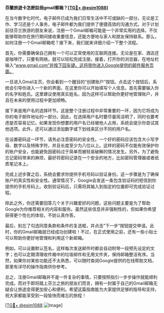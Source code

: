 **芬蘭旅遊卡怎麽註冊gmail郵箱？[[TG💪+ @esim1088](https://t.me/s/esim1088)]**

在当今数字化时代，电子邮件已成为我们日常生活中不可或缺的一部分。无论是工作、学习还是个人事务，电子邮件都为我们提供了便捷高效的沟通方式。对于计划前往芬兰旅游的朋友来说，注册一个Gmail邮箱可能是一个非常实用的选择。不仅能够帮助你在旅行期间接收重要信息，还能方便地与家人和朋友保持联系。那么，如何注册一个Gmail邮箱呢？接下来，我们就来详细介绍一下整个流程。

首先，你需要确保自己拥有一个可以正常使用的互联网连接。无论是在家、酒店还是咖啡厅，只要有网络，就可以轻松完成注册。接着，打开你的浏览器，在地址栏输入“www.gmail.com”并按下回车键。这将带你进入Google提供的邮件服务页面。

一旦进入Gmail主页，你会看到一个醒目的“创建账户”按钮。点击这个按钮后，系统会引导你进入一个新的界面，在这里你可以开始填写个人信息。首先需要输入你的名字和姓氏。这里建议使用真实姓名，因为这样可以帮助你更好地管理账户，并且在未来的使用过程中更加顺畅。

接下来是用户名的选择环节。这是整个注册过程中非常重要的一环，因为它将成为你的电子邮件地址的一部分。因此，在选择用户名时要尽量简洁明了，同时也要考虑是否容易记忆。如果发现你想要的用户名已经被他人占用，系统会提示你尝试其他选项。此外，还可以通过添加数字或下划线来区分不同的用户名。

在设置密码这一环节，请务必注意密码的安全性。一个好的密码应该包含大小写字母、数字以及特殊字符，并且长度至少为八位以上。这样的密码不仅能有效保护你的账户安全，也能避免因密码过于简单而被轻易破解的情况发生。另外，为了避免忘记密码带来的麻烦，最好将密码记录在一个安全的地方，比如密码管理器或者纸质笔记本上。

完成上述步骤之后，系统会要求你提供手机号码以验证身份。这一步骤是为了确保账户的真实性和安全性。通常情况下，Google会发送一条包含验证码的短信到你提供的手机号码上。收到验证码后，只需将其输入到指定的位置即可完成验证过程。

除此之外，你还需要回答几个关于兴趣爱好的问题，这些问题主要是为了帮助Google为你推荐相关的内容和服务。虽然这些信息并非强制性的，但如果你希望获得更个性化的体验，不妨认真作答。

最后，别忘了勾选同意条款和条件的复选框，并点击“下一步”按钮提交申请。此时，你的Gmail邮箱就已经成功创建啦！不过，在正式使用之前，还有一些小贴士可以帮助你更好地管理和利用这个新邮箱。

例如，可以设置默认签名，这样每次发送邮件时都会自动附带一段预先设定的文字；也可以定期清理收件箱中的垃圾邮件和无用文件夹，保持邮箱整洁有序。当然，如果你对某些功能还不太熟悉，可以随时查阅Google提供的在线帮助文档，那里有详尽的操作指南供你参考。

总之，注册Gmail邮箱并不是一件复杂的事情，只要按照指引一步步操作就能顺利完成。而对于即将踏上芬兰之旅的朋友们而言，拥有一封属于自己的Gmail邮箱无疑会让旅途变得更加安心和便利。希望这篇指南能为大家提供足够的指导和支持，祝大家都能享受到一段愉快而难忘的旅程！

[[TG💪+ @esim1088](https://t.me/s/esim1088) ![Image](https://i.postimg.cc/4NQfJmqS/Snipaste-2025-05-13-00-14-12.png)]